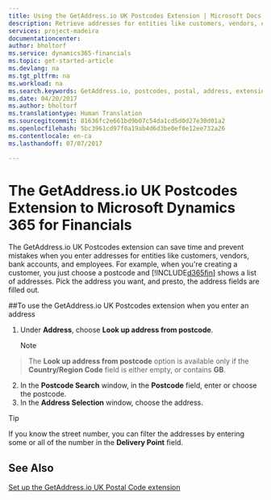 ```yaml
---
title: Using the GetAddress.io UK Postcodes Extension | Microsoft Docs
description: Retrieve addresses for entities like customers, vendors, employees, and banks in the United Kingdom from the GetAddress.io service.
services: project-madeira
documentationcenter: 
author: bholtorf
ms.service: dynamics365-financials
ms.topic: get-started-article
ms.devlang: na
ms.tgt_pltfrm: na
ms.workload: na
ms.search.keywords: GetAddress.io, postcodes, postal, address, extension
ms.date: 04/20/2017
ms.author: bholtorf
ms.translationtype: Human Translation
ms.sourcegitcommit: 81636fc2e661bd9b07c54da1cd5d0d27e30d01a2
ms.openlocfilehash: 5bc3961cd97f0a19ab4d6d3be0ef0e12ee732a26
ms.contentlocale: en-ca
ms.lasthandoff: 07/07/2017

---
```


# <a name="the-getaddressio-uk-postcodes-extension-to-microsoft-dynamics-365-for-financials"></a>The GetAddress.io UK Postcodes Extension to Microsoft Dynamics 365 for Financials
The GetAddress.io UK Postcodes extension can save time and prevent mistakes when you enter addresses for entities like customers, vendors, bank accounts, and employees. For example, when you're creating a customer, you just choose a postcode and [!INCLUDE[d365fin](includes/d365fin_md.md)] shows a list of addresses. Pick the address you want, and presto, the address fields are filled out.  

##<a name="to-use-the-getaddressio-uk-postcodes-extension-when-you-enter-an-address"></a>To use the GetAddress.io UK Postcodes extension when you enter an address
1. Under **Address**, choose **Look up address from postcode**.  

    > [!NOTE]  
>   The **Look up address from postcode** option is available only if the **Country/Region Code** field is either empty, or contains **GB**.
2. In the **Postcode Search** window, in the **Postcode** field, enter or choose the postcode.  
3. In the **Address Selection** window, choose the address.  

> [!TIP]  
>   If you know the street number, you can filter the addresses by entering some or all of the number in the **Delivery Point** field.


## <a name="see-also"></a>See Also
[Set up the GetAddress.io UK Postal Code extension](uk-setup-postal-code-service.md)

